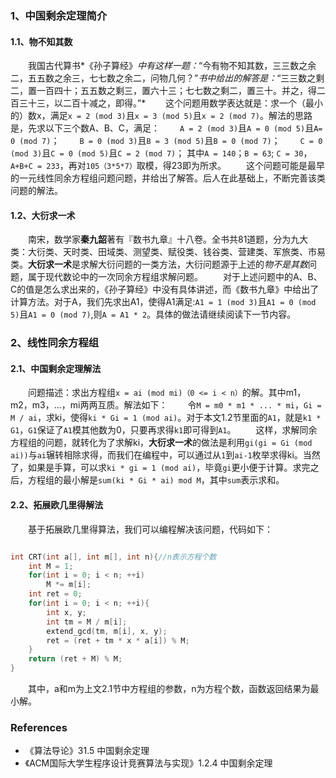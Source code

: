 ###  1、中国剩余定理简介
#### 1.1、物不知其数
&emsp;&emsp;我国古代算书*《孙子算经》*中有这样一题：*“今有物不知其数，三三数之余二，五五数之余三，七七数之余二，问物几何？”*书中给出的解答是：*“三三数之剩二，置一百四十；五五数之剩三，置六十三；七七数之剩二，置三十。并之，得二百三十三，以二百十减之，即得。”*
&emsp;&emsp;这个问题用数学表达就是：求一个（最小的）数x，满足`x = 2 (mod 3)`且`x = 3 (mod 5)`且`x = 2 (mod 7)`。解法的思路是，先求以下三个数A、B、C，满足：
&emsp;&emsp;`A = 2 (mod 3)`且`A = 0 (mod 5)`且`A= 0 (mod 7)`；
&emsp;&emsp;`B = 0 (mod 3)`且`B = 3 (mod 5)`且`B = 0 (mod 7)`；
&emsp;&emsp;`C = 0 (mod 3)`且`C = 0 (mod 5)`且`C = 2 (mod 7)`；
其中`A = 140`；`B = 63`; `C = 30`，`A+B+C = 233`，再对`105（3*5*7）`取模，得23即为所求。
&emsp;&emsp;这个问题可能是最早的一元线性同余方程组问题问题，并给出了解答。后人在此基础上，不断完善该类问题的解法。

#### 1.2、大衍求一术
&emsp;&emsp;南宋，数学家**秦九韶**著有『数书九章』十八卷。全书共81道题，分为九大类：大衍类、天时类、田域类、测望类、赋役类、钱谷类、营建类、军旅类、市易类。**大衍求一术**是求解大衍问题的一类方法，大衍问题源于上述的*物不是其数*问题，属于现代数论中的一次同余方程组求解问题。
&emsp;&emsp;对于上述问题中的A、B、C的值是怎么求出来的，《孙子算经》中没有具体讲述，而《数书九章》中给出了计算方法。对于A，我们先求出A1，使得A1满足:`A1 = 1 (mod 3)`且`A1 = 0 (mod 5)`且`A1 = 0 (mod 7)`,则`A = A1 * 2`。具体的做法请继续阅读下一节内容。

### 2、线性同余方程组
#### 2.1、中国剩余定理解法
&emsp;&emsp;问题描述：求出方程组`x = ai (mod mi)（0 <= i < n）`的解。其中m1，m2，m3，...，mi两两互质。解法如下：
&emsp;&emsp;令`M = m0 * m1 * ... * mi`，`Gi = M / ai`，求ki，使得`ki * Gi = 1 (mod ai)`。对于本文1.2节里面的`A1`，就是`k1 * G1`，`G1`保证了`A1`模其他数为0，只要再求得`k1`即可得到`A1`。
&emsp;&emsp;这样，求解同余方程组的问题，就转化为了求解ki，**大衍求一术**的做法是利用`gi(gi = Gi (mod ai))`与`ai`辗转相除求得，而我们在编程中，可以通过从`1`到`ai-1`枚举求得ki。当然了，如果是手算，可以求`ki * gi = 1 (mod ai)`，毕竟`gi`更小便于计算。求完之后，方程组的最小解是`sum(ki * Gi * ai) mod M`，其中`sum`表示求和。

#### 2.2、拓展欧几里得解法
&emsp;&emsp;基于拓展欧几里得算法，我们可以编程解决该问题，代码如下：
``` cpp

int CRT(int a[], int m[], int n){//n表示方程个数
    int M = 1;
    for(int i = 0; i < n; ++i)
        M *= m[i];
    int ret = 0;
    for(int i = 0; i < n; ++i){
        int x, y;
        int tm = M / m[i];
        extend_gcd(tm, m[i], x, y);
        ret = (ret + tm * x * a[i]) % M;
    }
    return (ret + M) % M;
}

```
&emsp;&emsp;其中，a和m为上文2.1节中方程组的参数，n为方程个数，函数返回结果为最小解。

### References
* 《算法导论》31.5 中国剩余定理
* 《ACM国际大学生程序设计竞赛算法与实现》1.2.4 中国剩余定理